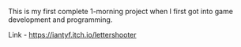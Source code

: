 This is my first complete 1-morning project when I first got into game development and programming.

Link - https://iantyf.itch.io/lettershooter

